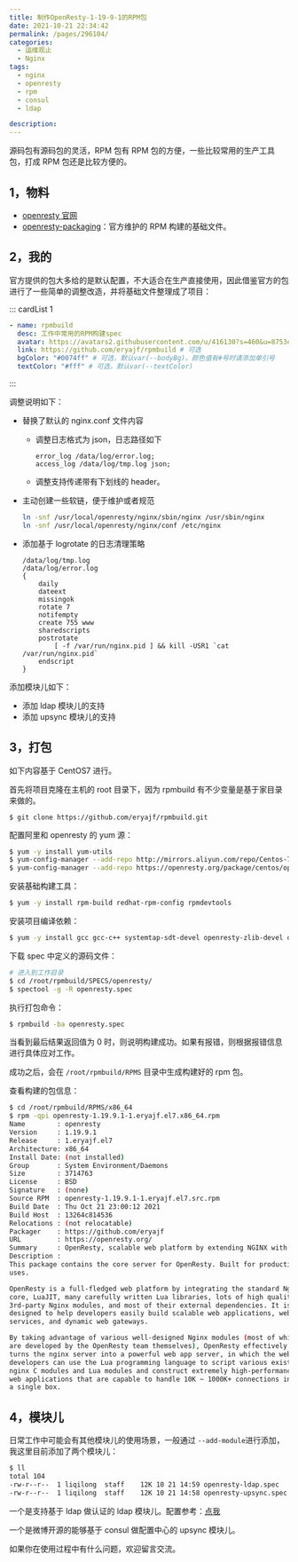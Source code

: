 ```yaml
---
title: 制作OpenResty-1-19-9-1的RPM包
date: 2021-10-21 22:34:42
permalink: /pages/296104/
categories:
  - 运维观止
  - Nginx
tags:
  - nginx
  - openresty
  - rpm
  - consul
  - ldap

description:
---
```


源码包有源码包的灵活，RPM 包有 RPM 包的方便，一些比较常用的生产工具包，打成 RPM 包还是比较方便的。

## 1，物料

- [openresty 官网](https://openresty.org/cn/)
- [openresty-packaging](https://github.com/openresty/openresty-packaging)：官方维护的 RPM 构建的基础文件。

## 2，我的

官方提供的包大多给的是默认配置，不大适合在生产直接使用，因此借鉴官方的包进行了一些简单的调整改造，并将基础文件整理成了项目：

::: cardList 1

```yaml
- name: rpmbuild
  desc: 工作中常用的RPM构建spec
  avatar: https://avatars2.githubusercontent.com/u/416130?s=460&u=8753e86600e300a9811cdc539aa158deec2e2724&v=4 # 可选
  link: https://github.com/eryajf/rpmbuild # 可选
  bgColor: "#0074ff" # 可选，默认var(--bodyBg)。颜色值有#号时请添加单引号
  textColor: "#fff" # 可选，默认var(--textColor)
```

:::

调整说明如下：

- 替换了默认的 nginx.conf 文件内容

  - 调整日志格式为 json，日志路径如下

    ```nginx
    error_log /data/log/error.log;
    access_log /data/log/tmp.log json;
    ```

  - 调整支持传递带有下划线的 header。

- 主动创建一些软链，便于维护或者规范

  ```sh
  ln -snf /usr/local/openresty/nginx/sbin/nginx /usr/sbin/nginx
  ln -snf /usr/local/openresty/nginx/conf /etc/nginx
  ```

- 添加基于 logrotate 的日志清理策略

  ```nginx
  /data/log/tmp.log
  /data/log/error.log
  {
      daily
      dateext
      missingok
      rotate 7
      notifempty
      create 755 www
      sharedscripts
      postrotate
          [ -f /var/run/nginx.pid ] && kill -USR1 `cat /var/run/nginx.pid`
      endscript
  }
  ```

添加模块儿如下：

- 添加 ldap 模块儿的支持
- 添加 upsync 模块儿的支持

## 3，打包

如下内容基于 CentOS7 进行。

首先将项目克隆在主机的 root 目录下，因为 rpmbuild 有不少变量是基于家目录来做的。

```
$ git clone https://github.com/eryajf/rpmbuild.git
```

配置阿里和 openresty 的 yum 源：

```sh
$ yum -y install yum-utils
$ yum-config-manager --add-repo http://mirrors.aliyun.com/repo/Centos-7.repo
$ yum-config-manager --add-repo https://openresty.org/package/centos/openresty.repo
```

安装基础构建工具：

```sh
$ yum -y install rpm-build redhat-rpm-config rpmdevtools
```

安装项目编译依赖：

```sh
$ yum -y install gcc gcc-c++ systemtap-sdt-devel openresty-zlib-devel openresty-openssl-devel openresty-pcre-devel gd-devel openresty-openssl111-devel ccache
```

下载 spec 中定义的源码文件：

```sh
# 进入到工作目录
$ cd /root/rpmbuild/SPECS/openresty/
$ spectool -g -R openresty.spec
```

执行打包命令：

```sh
$ rpmbuild -ba openresty.spec
```

当看到最后结果返回值为 0 时，则说明构建成功。如果有报错，则根据报错信息进行具体应对工作。

成功之后，会在 `/root/rpmbuild/RPMS` 目录中生成构建好的 rpm 包。

查看构建的包信息：

```bash
$ cd /root/rpmbuild/RPMS/x86_64
$ rpm -qpi openresty-1.19.9.1-1.eryajf.el7.x86_64.rpm
Name        : openresty
Version     : 1.19.9.1
Release     : 1.eryajf.el7
Architecture: x86_64
Install Date: (not installed)
Group       : System Environment/Daemons
Size        : 3714763
License     : BSD
Signature   : (none)
Source RPM  : openresty-1.19.9.1-1.eryajf.el7.src.rpm
Build Date  : Thu Oct 21 23:00:12 2021
Build Host  : 13264c814536
Relocations : (not relocatable)
Packager    : https://github.com/eryajf
URL         : https://openresty.org/
Summary     : OpenResty, scalable web platform by extending NGINX with Lua
Description :
This package contains the core server for OpenResty. Built for production
uses.

OpenResty is a full-fledged web platform by integrating the standard Nginx
core, LuaJIT, many carefully written Lua libraries, lots of high quality
3rd-party Nginx modules, and most of their external dependencies. It is
designed to help developers easily build scalable web applications, web
services, and dynamic web gateways.

By taking advantage of various well-designed Nginx modules (most of which
are developed by the OpenResty team themselves), OpenResty effectively
turns the nginx server into a powerful web app server, in which the web
developers can use the Lua programming language to script various existing
nginx C modules and Lua modules and construct extremely high-performance
web applications that are capable to handle 10K ~ 1000K+ connections in
a single box.
```

## 4，模块儿

日常工作中可能会有其他模块儿的使用场景，一般通过 `--add-module`进行添加，我这里目前添加了两个模块儿：

```sh
$ ll
total 104
-rw-r--r--  1 liqilong  staff    12K 10 21 14:59 openresty-ldap.spec
-rw-r--r--  1 liqilong  staff    12K 10 21 14:58 openresty-upsync.spec
```

一个是支持基于 ldap 做认证的 ldap 模块儿。配置参考：[点我](https://wiki.eryajf.net/pages/3416.html#_6-nginx)

一个是微博开源的能够基于 consul 做配置中心的 upsync 模块儿。

如果你在使用过程中有什么问题，欢迎留言交流。
